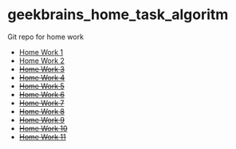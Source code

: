 # geekbrains_home_task_algoritm
Git repo for home work

- [Home Work 1](https://github.com/ISVios/geekbrains_home_task_algoritm/pull/1)
- [Home Work 2](https://github.com/ISVios/geekbrains_home_task_algoritm/pull/2)
- ~~[Home Work 3]()~~
- ~~[Home Work 4]()~~
- ~~[Home Work 5]()~~
- ~~[Home Work 6]()~~
- ~~[Home Work 7]()~~
- ~~[Home Work 8]()~~
- ~~[Home Work 9]()~~
- ~~[Home Work 10]()~~
- ~~[Home Work 11]()~~

